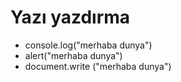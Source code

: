 # Yazı yazdırma

- console.log("merhaba dunya")
- alert("merhaba dunya")
- document.write ("merhaba dunya")